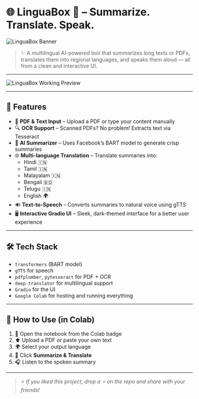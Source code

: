 # 🌐 LinguaBox 🎁 – Summarize. Translate. Speak.

![LinguaBox Banner](https://i.imgur.com/MZsR6kV.png) <!-- Replace with your own banner if needed -->

> ✨ A multilingual AI-powered tool that summarizes long texts or PDFs, translates them into regional languages, and speaks them aloud — all from a clean and interactive UI.

---



![LinguaBox Working Preview](https://i.imgur.com/89U0zXE.png)

---

## 🚀 Features

- 🧾 **PDF & Text Input** – Upload a PDF or type your content manually
- 🔍 **OCR Support** – Scanned PDFs? No problem! Extracts text via Tesseract
- 🧠 **AI Summarizer** – Uses Facebook’s BART model to generate crisp summaries
- 🌐 **Multi-language Translation** – Translate summaries into:
  - Hindi 🇮🇳
  - Tamil 🇮🇳
  - Malayalam 🇮🇳
  - Bengali 🇧🇩
  - Telugu 🇮🇳
  - English 🌍
- 🔊 **Text-to-Speech** – Converts summaries to natural voice using gTTS
- 🖥️ **Interactive Gradio UI** – Sleek, dark-themed interface for a better user experience

---

## 🛠️ Tech Stack

- `transformers` (BART model)  
- `gTTS` for speech  
- `pdfplumber`, `pytesseract` for PDF + OCR  
- `deep-translator` for multilingual support  
- `Gradio` for the UI  
- `Google Colab` for hosting and running everything

---


## 📣 How to Use (in Colab)

1. 🚀 Open the notebook from the Colab badge  
2. ⬆️ Upload a PDF or paste your own text  
3. 🌍 Select your output language  
4. 🧠 Click **Summarize & Translate**  
5. 🎧 Listen to the spoken summary  

---



> ⭐ _If you liked this project, drop a ⭐ on the repo and share with your friends!_


